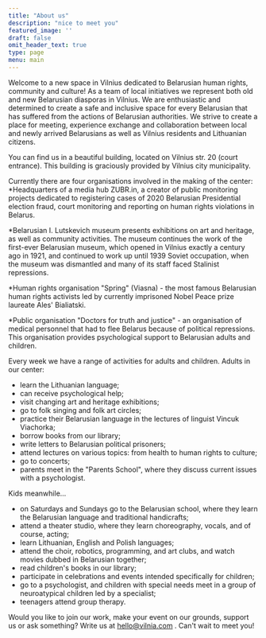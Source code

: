 ```yaml
---
title: "About us"
description: "nice to meet you"
featured_image: ''
draft: false
omit_header_text: true
type: page
menu: main
---
```


Welcome to a new space in Vilnius dedicated to Belarusian human rights, community and culture! As a team of local initiatives we represent both old and new Belarusian diasporas in Vilnius.
We are enthusiastic and determined to create a safe and inclusive space for every Belarusian that has suffered from the actions of Belarusian authorities. We strive to create a place for meeting, experience exchange and collaboration between local and newly arrived Belarusians as well as Vilnius residents and Lithuanian citizens.

You can find us in a beautiful building, located on Vilnius str. 20 (court entrance). This building is graciously provided by Vilnius city municipality.

Currently there are four organisations involved in the making of the center:
*Headquarters of a media hub ZUBR.in, a creator of public monitoring projects dedicated to registering cases of 2020 Belarusian Presidential election fraud, court monitoring and reporting on human rights violations in Belarus.

*Belarusian I. Lutskevich museum presents exhibitions on art and heritage, as well as community activities. The museum continues the work of the first-ever Belarusian museum, which opened in Vilnius exactly a century ago in 1921, and continued to work up until 1939 Soviet occupation, when the museum was dismantled and many of its staff faced Stalinist repressions.

*Human rights organisation "Spring" (Viasna) - the most famous Belarusian human rights activists led by currently imprisoned Nobel Peace prize laureate Ales' Bialiatski.

*Public organisation "Doctors for truth and justice" - an organisation of medical personnel that had to flee Belarus because of political repressions. This organisation provides psychological support to Belarusian adults and children.

Every week we have a range of activities for adults and children. Adults in our center:
- learn the Lithuanian language;
- can receive psychological help;
- visit changing art and heritage exhibitions;
- go to folk singing and folk art circles;
- practice their Belarusian language in the lectures of linguist Vincuk Viachorka;
- borrow books from our library;
- write letters to Belarusian political prisoners;
- attend lectures on various topics: from health to human rights to culture;
- go to concerts;
- parents meet in the "Parents School", where they discuss current issues with a psychologist.

Kids meanwhile...
- on Saturdays and Sundays go to the Belarusian school, where they learn the Belarusian language and traditional handicrafts;
- attend a theater studio, where they learn choreography, vocals, and of course, acting;
- learn Lithuanian, English and Polish languages;
- attend the choir, robotics, programming, and art clubs, and watch movies dubbed in Belarusian together;
- read children's books in our library;
- participate in celebrations and events intended specifically for children;
- go to a psychologist, and children with special needs meet in a group of neuroatypical children led by a specialist;
- teenagers attend group therapy.


Would you like to join our work, make your event on our grounds, support us or ask something? Write us at hello@vilnia.com . Can't wait to meet you!